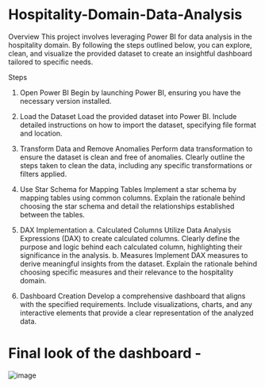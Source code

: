 # Hospitality-Domain-Data-Analysis

Overview This project involves leveraging Power BI for data analysis in the hospitality domain. By following the steps outlined below, you can explore, clean, and visualize the provided dataset to create an insightful dashboard tailored to specific needs.

Steps

1. Open Power BI Begin by launching Power BI, ensuring you have the necessary version installed.

2. Load the Dataset Load the provided dataset into Power BI. Include detailed instructions on how to import the dataset, specifying file format and location.

3. Transform Data and Remove Anomalies Perform data transformation to ensure the dataset is clean and free of anomalies. Clearly outline the steps taken to clean the data, including any specific transformations or 
   filters applied.

4. Use Star Schema for Mapping Tables Implement a star schema by mapping tables using common columns. Explain the rationale behind choosing the star schema and detail the relationships established between the 
   tables.

5. DAX Implementation
   a. Calculated Columns Utilize Data Analysis Expressions (DAX) to create calculated columns. Clearly define the purpose and logic behind each calculated column, highlighting their significance 
      in the analysis.
   b. Measures Implement DAX measures to derive meaningful insights from the dataset. Explain the rationale behind choosing specific measures and their relevance to the hospitality domain.

6. Dashboard Creation Develop a comprehensive dashboard that aligns with the specified requirements. Include visualizations, charts, and any interactive elements that provide a clear representation of the analyzed 
   data.
# Final look of the dashboard -
![image](https://github.com/user-attachments/assets/af941765-e360-444c-8d59-7913de07f879)
